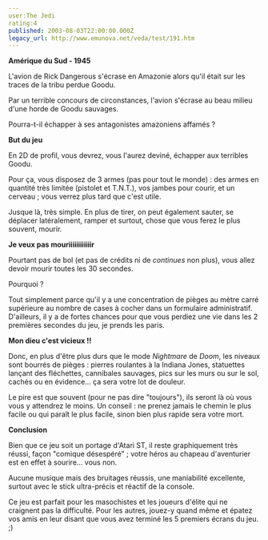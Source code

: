 ```yaml
---
user:The Jedi
rating:4
published: 2003-08-03T22:00:00.000Z
legacy_url: http://www.emunova.net/veda/test/191.htm
---
```

**Amérique du Sud - 1945**  

L'avion de Rick Dangerous s'écrase en Amazonie alors qu'il était sur les traces de la tribu perdue Goodu.  

Par un terrible concours de circonstances, l'avion s'écrase au beau milieu d'une horde de Goodu sauvages.  

Pourra-t-il échapper à ses antagonistes amazoniens affamés ?  

  

**But du jeu**  

En 2D de profil, vous devrez, vous l'aurez deviné, échapper aux terribles Goodu.  

Pour ça, vous disposez de 3 armes (pas pour tout le monde) : des armes en quantité très limitée (pistolet et T.N.T.), vos jambes pour courir, et un cerveau ; vous verrez plus tard que c'est utile.  

Jusque là, très simple. En plus de tirer, on peut également sauter, se déplacer latéralement, ramper et surtout, chose que vous ferez le plus souvent, mourir.  

  

**Je veux pas mouriiiiiiiiiiiir**  

Pourtant pas de bol (et pas de crédits ni de _continues_ non plus), vous allez devoir mourir toutes les 30 secondes.  

Pourquoi ?  

Tout simplement parce qu'il y a une concentration de pièges au mètre carré supérieure au nombre de cases à cocher dans un formulaire administratif. D'ailleurs, il y a de fortes chances pour que vous perdiez une vie dans les 2 premières secondes du jeu, je prends les paris.  

  

**Mon dieu c'est vicieux !!**  

Donc, en plus d'être plus durs que le mode _Nightmare_ de _Doom_, les niveaux sont bourrés de pièges : pierres roulantes à la Indiana Jones, statuettes lançant des fléchettes, cannibales sauvages, pics sur les murs ou sur le sol, cachés ou en évidence... ça sera votre lot de douleur.  

Le pire est que souvent (pour ne pas dire "toujours"), ils seront là où vous vous y attendrez le moins. Un conseil : ne prenez jamais le chemin le plus facile ou qui paraît le plus facile, sinon bien plus rapide sera votre mort.  

  

**Conclusion**  

Bien que ce jeu soit un portage d'Atari ST, il reste graphiquement très réussi, façon "comique désespéré" ; votre héros au chapeau d'aventurier est en effet à sourire... vous non.  

Aucune musique mais des bruitages réussis, une maniabilité excellente, surtout avec le stick ultra-précis et réactif de la console.  

Ce jeu est parfait pour les masochistes et les joueurs d'élite qui ne craignent pas la difficulté. Pour les autres, jouez-y quand même et épatez vos amis en leur disant que vous avez terminé les 5 premiers écrans du jeu. ;)